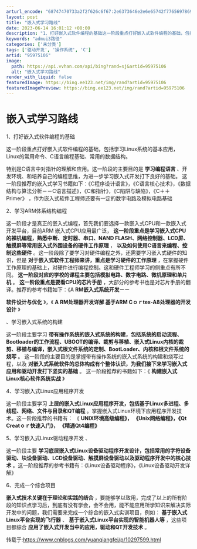 ```yaml
---
arturl_encode: "68747470733a2f2f626c6f67:2e6373646e2e6e65742f77656978696e5f3330383934333839:2f61727469636c652f64657461696c732f3935393735313036"
layout: post
title: "嵌入式学习路线"
date: 2023-06-14 16:01:12 +08:00
description: "1、打好嵌入式软件编程的基础这一阶段重点打好嵌入式软件编程的基础，包括学习Linux系统的基本应用，"
keywords: "admui3路径"
categories: ['未分类']
tags: ['驱动开发', '操作系统', 'C']
artid: "95975106"
image:
  path: https://api.vvhan.com/api/bing?rand=sj&artid=95975106
  alt: "嵌入式学习路线"
render_with_liquid: false
featuredImage: https://bing.ee123.net/img/rand?artid=95975106
featuredImagePreview: https://bing.ee123.net/img/rand?artid=95975106
---
```


# 嵌入式学习路线

1、打好嵌入式软件编程的基础

这一阶段重点打好嵌入式软件编程的基础，包括学习Linux系统的基本应用，Linux的常用命令、C语言编程基础、常用的数据结构。

特别是C语言中对指针的理解和应用。这一阶段的主要目的是
**学习编程语言**
、开发环境、和培养自己的编程思维，为进一步学习嵌入式开发打下良好的基础。 这一阶段推荐的嵌入式学习书籍如下：《C程序设计语言》，《C语言核心技术》，《数据结构与算法分析－－C语言描述》，《C和指针》，《C陷阱与缺陷》，《C＋＋ Primer》 ，作为嵌入式软件工程师还要有一定的数字电路及模拟电路基础

2、学习ARM体系结构编程

这一阶段才是真正的嵌入式编程，首先我们要选择一款嵌入式CPU和一款嵌入式开发平台，目前ARM 嵌入式CPU应用最广泛，
**这一阶段重点是学习嵌入式CPU的裸机编程，熟悉中断、定时器、串口、NAND FLASH、网络控制器、LCD屏、触摸屏等常用嵌入式外围设备的硬件工作原理**
，
**以及如何使用C语言来编程、控制这些硬件**
。这一阶段除了要学习对硬件编程之外，还需要学习嵌入式硬件的知识，但是
**对于嵌入式软件工程师来讲，重点是学习硬件的工作原理**
，在掌握硬件工作原理的基础上，对硬件进行编程控制。这和硬件工程师学习的侧重点有所不同。
**这一阶段对应的学校的课程主要包括模拟电路、数字电路、微机原理和单片机**
。
**这一阶段重点是要看CPU的芯片手册**
，大部分的参考书也是对芯片手册的翻译。推荐的参考书籍如下：《A
**RM嵌入式系统开发－－**

**软件设计与优化**
》，《
**A**
**RM处理器开发详解 基于ARM Cｏｒtex-A8处理器的开发设计**
》

、学习嵌入式系统的构建

这一阶段主要学习
**带有操作系统的嵌入式系统的构建，包括系统的启动流程、Bootloader的工作流程、UBOOT的编译、裁剪与移植、嵌入式Linux内核的裁剪、移植与编译，嵌入式根文件系统的定制、BootLoader、内核和根文件系统的烧写**
。 这一阶段的主要目的是掌握带有操作系统的嵌入式系统的构建和烧写过程，以及
**对嵌入式系统软件的总体构成有个整体认识，为我们接下来学习嵌入式应用和驱动开发打下坚实的基础**
。 这一阶段推荐的书籍如下：《
**构建嵌入式Linux核心软件系统实战**
》

4、学习嵌入式Linux应用程序开发

这一阶段主要学习
**上层的嵌入式Linux应用程序开发，包括基于Linux多进程、多线程、网络、文件与目录和QT编程**
。掌握嵌入式Linux环境下应用程序开发技术。这一阶段推荐的书籍有： 《
**UNIX环境高级编程》， 《Unix网络编程》，《Qt Creatｏｒ快速入门》， 《精通Qt4编程》**

5、学习嵌入式Linux驱动程序开发 、

这一阶段主要
**学习底层嵌入式Linux设备驱动程序开发设计，包括常用的字符设备驱动、块设备驱动、LCD设备驱动、触摸屏设备驱动以及驱动程序开发中的核心技术**
。这一阶段推荐的参考书籍有：《Linux设备驱动程序》，《Linux设备驱动开发详解》

6、完成一个综合项目

**嵌入式技术关键在于理论和实践的结合**
，要能够学以致用，完成了以上的所有阶段的知识点学习后，到底有没有学会，会不会用，能不能应用所学知识来解决实际开发中的问题，我们需要来完成一个综合的嵌入式实训项目，例如：
**基于嵌入式Linux平台实现的飞行器**
、
**基于嵌入式Linux平台实现的智能机器人等**
，这些项目都综合
**应用了嵌入式开发当中的应用，驱动和QT开发技术**
。

转载于:https://www.cnblogs.com/yuanqiangfei/p/10297599.html